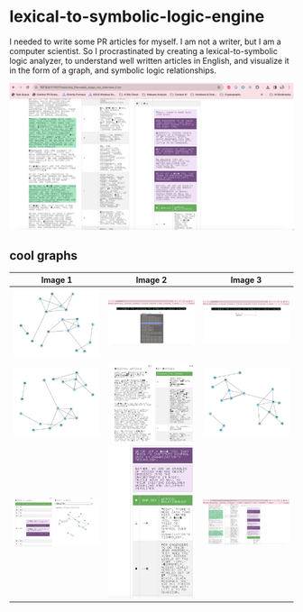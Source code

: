 # lexical-to-symbolic-logic-engine
I needed to write some PR articles for myself. I am not a writer, but I am a computer scientist. So I procrastinated by creating a lexical-to-symbolic logic analyzer, to understand well written articles in English, and visualize it in the form of a graph, and symbolic logic relationships.

![Graph Image](docs/preview.2.png)

## cool graphs

| Image 1 | Image 2 | Image 3 |
|---------|---------|---------|
| ![Image 1](static/graph_images/graph_20240327_143021.png) | ![Image 2](docs/preview.0.png) | ![Image 3](docs/preview.1.png) |
| ![Image 4](static/graph_images/graph_20240327_142851.png) | ![Image 5](docs/preview.5.png) | ![Image 6](static/graph_images/graph_20240327_135439.png) |
| ![Image 7](docs/preview.4.png) | ![Image 8](docs/preview.3.png) | ![Image 9](docs/preview.2.png) |

